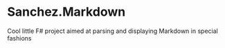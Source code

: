 # Sanchez.Markdown
Cool little F# project aimed at parsing and displaying Markdown in special fashions
